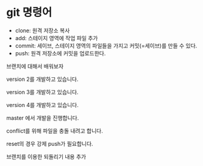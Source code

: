 # git 명령어

- clone: 원격 저장소 복사
- add: 스테이지 영역에 작업 파일 추가
- commit: 세이브, 스테이지 영역의 파일들을 가지고 커밋(=세이브)를 만들 수 있다.
- push: 원격 저장소에 커밋을 업로드한다.


브랜치에 대해서 배워보자

version 2를 개발하고 있습니다.

version 3를 개발하고 있습니다.

version 4를 개발하고 있습니다.

master 에서 개발을 진행합니다.

conflict를 위해 파일을 충돌 내려고 합니다.

reset의 경우 강제 push가 필요합니다.

브랜치를 이용한 되돌리기 내용 추가